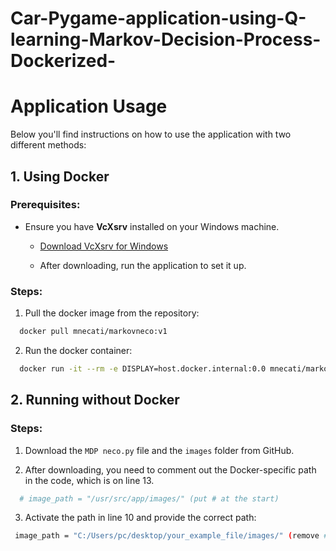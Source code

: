 # Car-Pygame-application-using-Q-learning-Markov-Decision-Process-Dockerized-

# Application Usage

Below you'll find instructions on how to use the application with two different methods:

## 1. Using Docker

### Prerequisites:

- Ensure you have **VcXsrv** installed on your Windows machine.
  
  - [Download VcXsrv for Windows](https://sourceforge.net/projects/vcxsrv/)
  
  - After downloading, run the application to set it up.

### Steps:

1. Pull the docker image from the repository:
   
 ```bash
   docker pull mnecati/markovneco:v1
```

2. Run the docker container:

 ```bash
   docker run -it --rm -e DISPLAY=host.docker.internal:0.0 mnecati/markovneco:v1
```

## 2. Running without Docker

### Steps:

1. Download the `MDP neco.py` file and the `images` folder from GitHub.

2. After downloading, you need to comment out the Docker-specific path in the code, which is on line 13.

 ```bash
   # image_path = "/usr/src/app/images/" (put # at the start)
```

3. Activate the path in line 10 and provide the correct path:

  ```bash
   image_path = "C:/Users/pc/desktop/your_example_file/images/" (remove # at the start)
  ```
